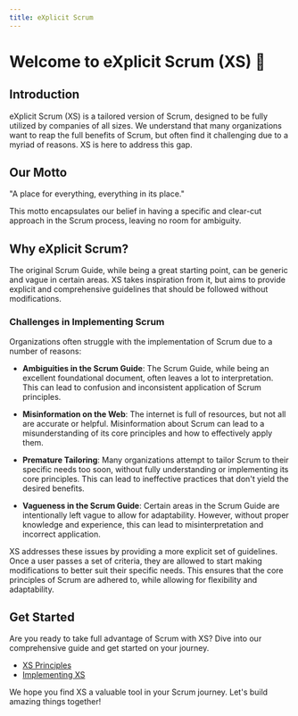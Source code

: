 ```yaml
---
title: eXplicit Scrum
---
```


# Welcome to eXplicit Scrum (XS) 🚀

## Introduction

eXplicit Scrum (XS) is a tailored version of Scrum, designed to be fully utilized by companies of all sizes. We understand that many organizations want to reap the full benefits of Scrum, but often find it challenging due to a myriad of reasons. XS is here to address this gap.

## Our Motto

"A place for everything, everything in its place."

This motto encapsulates our belief in having a specific and clear-cut approach in the Scrum process, leaving no room for ambiguity.

## Why eXplicit Scrum?

The original Scrum Guide, while being a great starting point, can be generic and vague in certain areas. XS takes inspiration from it, but aims to provide explicit and comprehensive guidelines that should be followed without modifications.

### Challenges in Implementing Scrum

Organizations often struggle with the implementation of Scrum due to a number of reasons:

- **Ambiguities in the Scrum Guide**: The Scrum Guide, while being an excellent foundational document, often leaves a lot to interpretation. This can lead to confusion and inconsistent application of Scrum principles.

- **Misinformation on the Web**: The internet is full of resources, but not all are accurate or helpful. Misinformation about Scrum can lead to a misunderstanding of its core principles and how to effectively apply them.

- **Premature Tailoring**: Many organizations attempt to tailor Scrum to their specific needs too soon, without fully understanding or implementing its core principles. This can lead to ineffective practices that don't yield the desired benefits.

- **Vagueness in the Scrum Guide**: Certain areas in the Scrum Guide are intentionally left vague to allow for adaptability. However, without proper knowledge and experience, this can lead to misinterpretation and incorrect application.

XS addresses these issues by providing a more explicit set of guidelines. Once a user passes a set of criteria, they are allowed to start making modifications to better suit their specific needs. This ensures that the core principles of Scrum are adhered to, while allowing for flexibility and adaptability.

## Get Started

Are you ready to take full advantage of Scrum with XS? Dive into our comprehensive guide and get started on your journey.

- [XS Principles](./docs/principles)
- [Implementing XS](./docs/implementing)


We hope you find XS a valuable tool in your Scrum journey. Let's build amazing things together!
